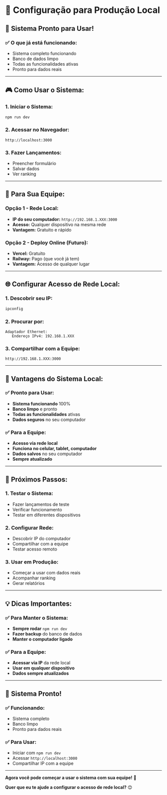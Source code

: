 # 🚀 Configuração para Produção Local

## 🎯 Sistema Pronto para Usar!

### **✅ O que já está funcionando:**
- Sistema completo funcionando
- Banco de dados limpo
- Todas as funcionalidades ativas
- Pronto para dados reais

---

## 🎮 **Como Usar o Sistema:**

### **1. Iniciar o Sistema:**
```powershell
npm run dev
```

### **2. Acessar no Navegador:**
```
http://localhost:3000
```

### **3. Fazer Lançamentos:**
- Preencher formulário
- Salvar dados
- Ver ranking

---

## 👥 **Para Sua Equipe:**

### **Opção 1 - Rede Local:**
- **IP do seu computador:** `http://192.168.1.XXX:3000`
- **Acesso:** Qualquer dispositivo na mesma rede
- **Vantagem:** Gratuito e rápido

### **Opção 2 - Deploy Online (Futuro):**
- **Vercel:** Gratuito
- **Railway:** Pago (que você já tem)
- **Vantagem:** Acesso de qualquer lugar

---

## 🌐 **Configurar Acesso de Rede Local:**

### **1. Descobrir seu IP:**
```powershell
ipconfig
```

### **2. Procurar por:**
```
Adaptador Ethernet:
   Endereço IPv4: 192.168.1.XXX
```

### **3. Compartilhar com a Equipe:**
```
http://192.168.1.XXX:3000
```

---

## 🎯 **Vantagens do Sistema Local:**

### **✅ Pronto para Usar:**
- **Sistema funcionando** 100%
- **Banco limpo** e pronto
- **Todas as funcionalidades** ativas
- **Dados seguros** no seu computador

### **✅ Para a Equipe:**
- **Acesso via rede local**
- **Funciona no celular, tablet, computador**
- **Dados salvos** no seu computador
- **Sempre atualizado**

---

## 🚀 **Próximos Passos:**

### **1. Testar o Sistema:**
- Fazer lançamentos de teste
- Verificar funcionamento
- Testar em diferentes dispositivos

### **2. Configurar Rede:**
- Descobrir IP do computador
- Compartilhar com a equipe
- Testar acesso remoto

### **3. Usar em Produção:**
- Começar a usar com dados reais
- Acompanhar ranking
- Gerar relatórios

---

## 💡 **Dicas Importantes:**

### **✅ Para Manter o Sistema:**
- **Sempre rodar** `npm run dev`
- **Fazer backup** do banco de dados
- **Manter o computador ligado**

### **✅ Para a Equipe:**
- **Acessar via IP** da rede local
- **Usar em qualquer dispositivo**
- **Dados sempre atualizados**

---

## 🎉 **Sistema Pronto!**

### **✅ Funcionando:**
- Sistema completo
- Banco limpo
- Pronto para dados reais

### **✅ Para Usar:**
- Iniciar com `npm run dev`
- Acessar `http://localhost:3000`
- Compartilhar IP com a equipe

---

**Agora você pode começar a usar o sistema com sua equipe!** 🚀

**Quer que eu te ajude a configurar o acesso de rede local?** 😊
